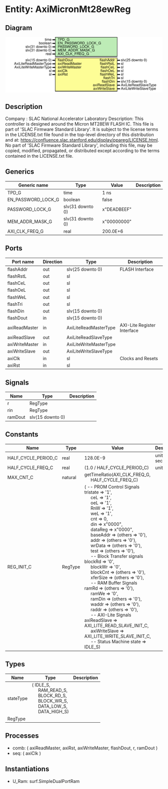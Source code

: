 # Entity: AxiMicronMt28ewReg

## Diagram

![Diagram](AxiMicronMt28ewReg.svg "Diagram")
## Description

Company    : SLAC National Accelerator Laboratory
Description: This controller is designed around the Micron MT28EW FLASH IC.
This file is part of 'SLAC Firmware Standard Library'.
It is subject to the license terms in the LICENSE.txt file found in the
top-level directory of this distribution and at:
   https://confluence.slac.stanford.edu/display/ppareg/LICENSE.html.
No part of 'SLAC Firmware Standard Library', including this file,
may be copied, modified, propagated, or distributed except according to
the terms contained in the LICENSE.txt file.
## Generics

| Generic name       | Type             | Value       | Description |
| ------------------ | ---------------- | ----------- | ----------- |
| TPD_G              | time             | 1 ns        |             |
| EN_PASSWORD_LOCK_G | boolean          | false       |             |
| PASSWORD_LOCK_G    | slv(31 downto 0) | x"DEADBEEF" |             |
| MEM_ADDR_MASK_G    | slv(31 downto 0) | x"00000000" |             |
| AXI_CLK_FREQ_G     | real             | 200.0E+6    |             |
## Ports

| Port name      | Direction | Type                   | Description                 |
| -------------- | --------- | ---------------------- | --------------------------- |
| flashAddr      | out       | slv(25 downto 0)       | FLASH Interface             |
| flashRstL      | out       | sl                     |                             |
| flashCeL       | out       | sl                     |                             |
| flashOeL       | out       | sl                     |                             |
| flashWeL       | out       | sl                     |                             |
| flashTri       | out       | sl                     |                             |
| flashDin       | out       | slv(15 downto 0)       |                             |
| flashDout      | in        | slv(15 downto 0)       |                             |
| axiReadMaster  | in        | AxiLiteReadMasterType  | AXI-Lite Register Interface |
| axiReadSlave   | out       | AxiLiteReadSlaveType   |                             |
| axiWriteMaster | in        | AxiLiteWriteMasterType |                             |
| axiWriteSlave  | out       | AxiLiteWriteSlaveType  |                             |
| axiClk         | in        | sl                     | Clocks and Resets           |
| axiRst         | in        | sl                     |                             |
## Signals

| Name    | Type             | Description |
| ------- | ---------------- | ----------- |
| r       | RegType          |             |
| rin     | RegType          |             |
| ramDout | slv(15 downto 0) |             |
## Constants

| Name                | Type    | Value                                                                                                                                                                                                                                                                                                                                                                                                                                                                                                                                                                                                                                                                                                                                                                                                                                                                                                                                                                                                                                                                                                                                                                                                                                                                                                                                                                                                                                                                                                                                                                                                                                                                                                                                                                                                                                                                                      | Description      |
| ------------------- | ------- | ------------------------------------------------------------------------------------------------------------------------------------------------------------------------------------------------------------------------------------------------------------------------------------------------------------------------------------------------------------------------------------------------------------------------------------------------------------------------------------------------------------------------------------------------------------------------------------------------------------------------------------------------------------------------------------------------------------------------------------------------------------------------------------------------------------------------------------------------------------------------------------------------------------------------------------------------------------------------------------------------------------------------------------------------------------------------------------------------------------------------------------------------------------------------------------------------------------------------------------------------------------------------------------------------------------------------------------------------------------------------------------------------------------------------------------------------------------------------------------------------------------------------------------------------------------------------------------------------------------------------------------------------------------------------------------------------------------------------------------------------------------------------------------------------------------------------------------------------------------------------------------------ | ---------------- |
| HALF_CYCLE_PERIOD_C | real    |  128.0E-9                                                                                                                                                                                                                                                                                                                                                                                                                                                                                                                                                                                                                                                                                                                                                                                                                                                                                                                                                                                                                                                                                                                                                                                                                                                                                                                                                                                                                                                                                                                                                                                                                                                                                                                                                                                                                                                                                  | units of seconds |
| HALF_CYCLE_FREQ_C   | real    |  (1.0 / HALF_CYCLE_PERIOD_C)                                                                                                                                                                                                                                                                                                                                                                                                                                                                                                                                                                                                                                                                                                                                                                                                                                                                                                                                                                                                                                                                                                                                                                                                                                                                                                                                                                                                                                                                                                                                                                                                                                                                                                                                                                                                                                                               | units of Hz      |
| MAX_CNT_C           | natural |  getTimeRatio(AXI_CLK_FREQ_G,<br><span style="padding-left:20px"> HALF_CYCLE_FREQ_C)                                                                                                                                                                                                                                                                                                                                                                                                                                                                                                                                                                                                                                                                                                                                                                                                                                                                                                                                                                                                                                                                                                                                                                                                                                                                                                                                                                                                                                                                                                                                                                                                                                                                                                                                                                                                       |                  |
| REG_INIT_C          | RegType |  (       -- PROM Control Signals       tristate      => '1',<br><span style="padding-left:20px">       ceL           => '1',<br><span style="padding-left:20px">       oeL           => '1',<br><span style="padding-left:20px">       RnW           => '1',<br><span style="padding-left:20px">       weL           => '1',<br><span style="padding-left:20px">       cnt           => 0,<br><span style="padding-left:20px">       din           => x"0000",<br><span style="padding-left:20px">       dataReg       => x"0000",<br><span style="padding-left:20px">       baseAddr      => (others => '0'),<br><span style="padding-left:20px">       addr          => (others => '0'),<br><span style="padding-left:20px">       wrData        => (others => '0'),<br><span style="padding-left:20px">       test          => (others => '0'),<br><span style="padding-left:20px">       -- Block Transfer signals       blockRd       => '0',<br><span style="padding-left:20px">       blockWr       => '0',<br><span style="padding-left:20px">       blockCnt      => (others => '0'),<br><span style="padding-left:20px">       xferSize      => (others => '0'),<br><span style="padding-left:20px">       -- RAM Buffer Signals       ramRd         => (others => '0'),<br><span style="padding-left:20px">       ramWe         => '0',<br><span style="padding-left:20px">       ramDin        => (others => '0'),<br><span style="padding-left:20px">       waddr         => (others => '0'),<br><span style="padding-left:20px">       raddr         => (others => '0'),<br><span style="padding-left:20px">       -- AXI-Lite Signals       axiReadSlave  => AXI_LITE_READ_SLAVE_INIT_C,<br><span style="padding-left:20px">       axiWriteSlave => AXI_LITE_WRITE_SLAVE_INIT_C,<br><span style="padding-left:20px">       -- Status Machine       state         => IDLE_S) |                  |
## Types

| Name      | Type                                                                                                                                                                                                                                                        | Description |
| --------- | ----------------------------------------------------------------------------------------------------------------------------------------------------------------------------------------------------------------------------------------------------------- | ----------- |
| stateType | ( IDLE_S,<br><span style="padding-left:20px"> RAM_READ_S,<br><span style="padding-left:20px"> BLOCK_RD_S,<br><span style="padding-left:20px"> BLOCK_WR_S,<br><span style="padding-left:20px"> DATA_LOW_S,<br><span style="padding-left:20px"> DATA_HIGH_S)  |             |
| RegType   |                                                                                                                                                                                                                                                             |             |
## Processes
- comb: ( axiReadMaster, axiRst, axiWriteMaster, flashDout, r,
                   ramDout )
- seq: ( axiClk )
## Instantiations

- U_Ram: surf.SimpleDualPortRam
